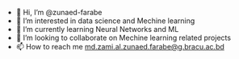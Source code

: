 - 👋 Hi, I’m @zunaed-farabe
- 👀 I’m interested in data science and Mechine learning 
- 🌱 I’m currently learning Neural Networks and ML
- 💞️ I’m looking to collaborate on Mechine learning related projects 
- 📫 How to reach me md.zami.al.zunaed.farabe@g.bracu.ac.bd

<!---
zunaed-farabe/zunaed-farabe is a ✨ special ✨ repository because its `README.md` (this file) appears on your GitHub profile.
You can click the Preview link to take a look at your changes.
--->
